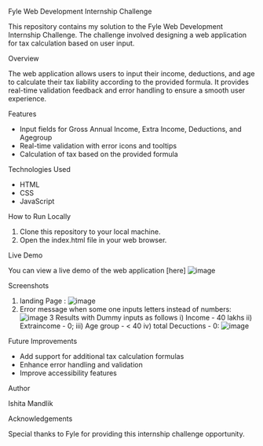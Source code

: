 Fyle Web Development Internship Challenge

This repository contains my solution to the Fyle Web Development Internship Challenge. The challenge involved designing a web application for tax calculation based on user input.

Overview

The web application allows users to input their income, deductions, and age to calculate their tax liability according to the provided formula. It provides real-time validation feedback and error handling to ensure a smooth user experience.

Features

- Input fields for Gross Annual Income, Extra Income, Deductions, and Agegroup
- Real-time validation with error icons and tooltips
- Calculation of tax based on the provided formula

Technologies Used

- HTML
- CSS 
- JavaScript

How to Run Locally

1. Clone this repository to your local machine.
2. Open the index.html file in your web browser.

Live Demo

You can view a live demo of the web application [here] ![image](https://github.com/ishitaMandlik/Tax_Calculator/assets/141431551/84e46915-b44f-44f1-9d22-5fd780e293fc)


Screenshots

1. landing Page :
   ![image](https://github.com/ishitaMandlik/Tax_Calculator/assets/141431551/cf235650-317d-4f75-ad78-256bd2950695)
2. Error message when some one inputs letters instead of numbers:
   ![image](https://github.com/ishitaMandlik/Tax_Calculator/assets/141431551/4fa18b34-e17d-4b26-920a-7a2cff5be43f)
3 Results with Dummy inputs as follows 
i) Income - 40 lakhs
ii) Extraincome - 0;
iii) Age group - < 40
iv) total Decuctions - 0:
![image](https://github.com/ishitaMandlik/Tax_Calculator/assets/141431551/33f81e54-a354-4abc-aa81-eaad075caabe)


Future Improvements

- Add support for additional tax calculation formulas
- Enhance error handling and validation
- Improve accessibility features

Author

Ishita Mandlik

Acknowledgements

Special thanks to Fyle for providing this internship challenge opportunity.

